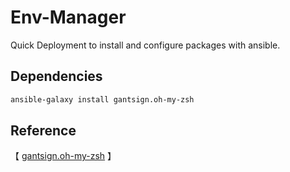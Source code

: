 # Env-Manager
Quick Deployment to install and configure packages with ansible.
## Dependencies

```bash
ansible-galaxy install gantsign.oh-my-zsh
```

## Reference
【 [gantsign.oh-my-zsh](https://github.com/gantsign/ansible-role-oh-my-zsh) 】

